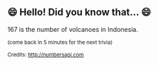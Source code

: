 ## :smile: Hello! Did you know that... :smile:
167 is the number of volcanoes in Indonesia.

<sup>(come back in 5 minutes for the next trivia)</sup>


<sup>Credits: http://numbersapi.com</sup>
